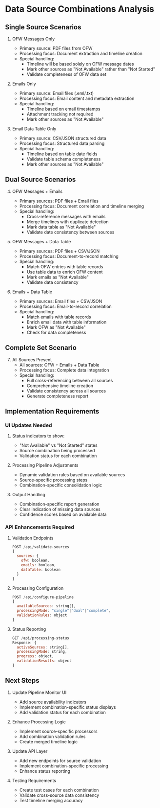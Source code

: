 # Data Source Combinations Analysis

## Single Source Scenarios

1. OFW Messages Only
   - Primary source: PDF files from OFW
   - Processing focus: Document extraction and timeline creation
   - Special handling: 
     * Timeline will be based solely on OFW message dates
     * Mark other sources as "Not Available" rather than "Not Started"
     * Validate completeness of OFW data set

2. Emails Only
   - Primary source: Email files (.eml/.txt)
   - Processing focus: Email content and metadata extraction
   - Special handling:
     * Timeline based on email timestamps
     * Attachment tracking not required
     * Mark other sources as "Not Available"

3. Email Data Table Only
   - Primary source: CSV/JSON structured data
   - Processing focus: Structured data parsing
   - Special handling:
     * Timeline based on table date fields
     * Validate table schema completeness
     * Mark other sources as "Not Available"

## Dual Source Scenarios

4. OFW Messages + Emails
   - Primary sources: PDF files + Email files
   - Processing focus: Document correlation and timeline merging
   - Special handling:
     * Cross-reference messages with emails
     * Merge timelines with duplicate detection
     * Mark data table as "Not Available"
     * Validate date consistency between sources

5. OFW Messages + Data Table
   - Primary sources: PDF files + CSV/JSON
   - Processing focus: Document-to-record matching
   - Special handling:
     * Match OFW entries with table records
     * Use table data to enrich OFW content
     * Mark emails as "Not Available"
     * Validate data consistency

6. Emails + Data Table
   - Primary sources: Email files + CSV/JSON
   - Processing focus: Email-to-record correlation
   - Special handling:
     * Match emails with table records
     * Enrich email data with table information
     * Mark OFW as "Not Available"
     * Check for data completeness

## Complete Set Scenario

7. All Sources Present
   - All sources: OFW + Emails + Data Table
   - Processing focus: Complete data integration
   - Special handling:
     * Full cross-referencing between all sources
     * Comprehensive timeline creation
     * Validate consistency across all sources
     * Generate completeness report

## Implementation Requirements

### UI Updates Needed
1. Status indicators to show:
   - "Not Available" vs "Not Started" states
   - Source combination being processed
   - Validation status for each combination

2. Processing Pipeline Adjustments
   - Dynamic validation rules based on available sources
   - Source-specific processing steps
   - Combination-specific consolidation logic

3. Output Handling
   - Combination-specific report generation
   - Clear indication of missing data sources
   - Confidence scores based on available data

### API Enhancements Required
1. Validation Endpoints
   ```javascript
   POST /api/validate-sources
   {
     sources: {
       ofw: boolean,
       emails: boolean,
       dataTable: boolean
     }
   }
   ```

2. Processing Configuration
   ```javascript
   POST /api/configure-pipeline
   {
     availableSources: string[],
     processingMode: "single"|"dual"|"complete",
     validationRules: object
   }
   ```

3. Status Reporting
   ```javascript
   GET /api/processing-status
   Response: {
     activeSources: string[],
     processingMode: string,
     progress: object,
     validationResults: object
   }
   ```

## Next Steps

1. Update Pipeline Monitor UI
   - Add source availability indicators
   - Implement combination-specific status displays
   - Add validation status for each combination

2. Enhance Processing Logic
   - Implement source-specific processors
   - Add combination validation rules
   - Create merged timeline logic

3. Update API Layer
   - Add new endpoints for source validation
   - Implement combination-specific processing
   - Enhance status reporting

4. Testing Requirements
   - Create test cases for each combination
   - Validate cross-source data consistency
   - Test timeline merging accuracy
